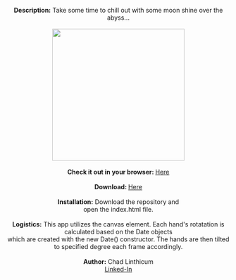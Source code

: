 <p align="center">
 <b>Description:</b> Take some time to chill out with some moon shine over the abyss...<br>
 <br>
 <img src="https://user-images.githubusercontent.com/10480470/154318686-7bb43e62-0b34-47bb-aa40-375b293e3996.PNG" width="300"><br>
 <br>
 <b>Check it out in your browser: </b><a href="https://chadlinthicum.github.io/APP_Analog-Lunar-Clock/"> Here</a><br>
 <br>
 <b>Download: </b><a href="https://github.com/chadLinthicum/APP_Analog-Lunar-Clock/archive/refs/heads/main.zip">Here</a><br>
 <br>
 <b>Installation:</b> Download the repository and<br> open the index.html file.<br>
 <br>
 <b>Logistics:</b> This app utilizes the canvas element. Each hand's rotatation is calculated based on the Date objects<br> which are created with the new Date() constructor. The hands are then tilted to specified degree each frame accordingly.<br>
 <br>
 <b>Author:</b> Chad Linthicum<br>
 <a href="https://www.linkedin.com/in/chad-a-linthicum/">Linked-In<a>
</p>
